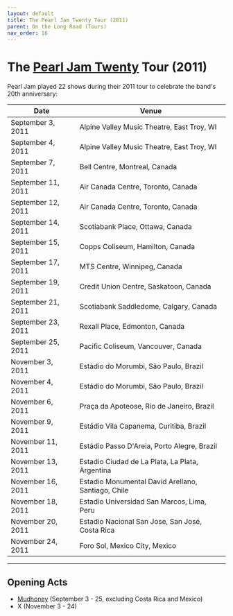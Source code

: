 ```yaml
---
layout: default
title: The Pearl Jam Twenty Tour (2011)
parent: On the Long Road (Tours)
nav_order: 16
---
```


# The [Pearl Jam Twenty](https://pearljamopedia.ml/docs/Notable-Mentions/Events/PJ20) Tour (2011)

Pearl Jam played 22 shows during their 2011 tour to celebrate the band's 20th anniversary:

| Date | Venue | 
| ---- | ----- |
| September 3, 2011 | Alpine Valley Music Theatre, East Troy, WI
| September 4, 2011 | Alpine Valley Music Theatre, East Troy, WI
| September 7, 2011 | Bell Centre, Montreal, Canada
| September 11, 2011 | Air Canada Centre, Toronto, Canada
| September 12, 2011 | Air Canada Centre, Toronto, Canada
| September 14, 2011 | Scotiabank Place, Ottawa, Canada
| September 15, 2011 | Copps Coliseum, Hamilton, Canada
| September 17, 2011 | MTS Centre, Winnipeg, Canada
| September 19, 2011 | Credit Union Centre, Saskatoon, Canada
| September 21, 2011 | Scotiabank Saddledome, Calgary, Canada
| September 23, 2011 | Rexall Place, Edmonton, Canada
| September 25, 2011 | Pacific Coliseum, Vancouver, Canada
| November 3, 2011 | Estádio do Morumbi, São Paulo, Brazil
| November 4, 2011 | Estádio do Morumbi, São Paulo, Brazil
| November 6, 2011 | Praça da Apoteose, Rio de Janeiro, Brazil 
| November 9, 2011 | Estádio Vila Capanema, Curitiba, Brazil
| November 11, 2011 | Estádio Passo D'Areia, Porto Alegre, Brazil
| November 13, 2011 | Estadio Ciudad de La Plata, La Plata, Argentina
| November 16, 2011 | Estadio Monumental David Arellano, Santiago, Chile
| November 18, 2011 | Estadio Universidad San Marcos, Lima, Peru
| November 20, 2011 | Estadio Nacional San Jose, San José, Costa Rica
| November 24, 2011 | Foro Sol, Mexico City, Mexico

---------------------------------------------------------------------------------

## Opening Acts

- [Mudhoney](https://pearljamopedia.ml/docs/Notable-Mentions/Bands/Mudhoney) (September 3 - 25, excluding Costa Rica and Mexico)
- X (November 3 - 24)


